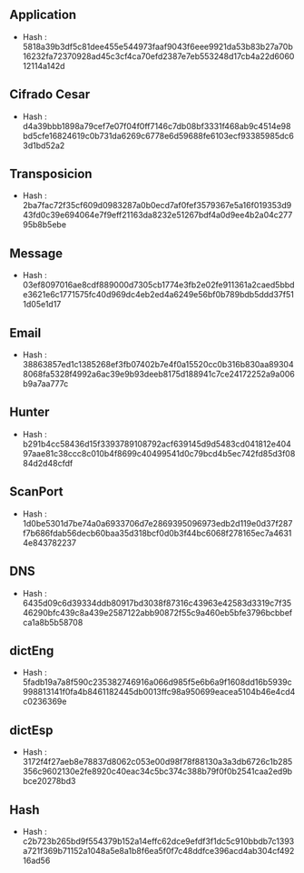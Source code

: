 
Application
-----------
- Hash : 5818a39b3df5c81dee455e544973faaf9043f6eee9921da53b83b27a70b16232fa72370928ad45c3cf4ca70efd2387e7eb553248d17cb4a22d606012114a142d

Cifrado Cesar
-------------
- Hash : d4a39bbb1898a79cef7e07f04f0ff7146c7db08bf3331f468ab9c4514e98bd5cfe16824619c0b731da6269c6778e6d59688fe6103ecf93385985dc63d1bd52a2

Transposicion
-------------
- Hash : 2ba7fac72f35cf609d0983287a0b0ecd7af0fef3579367e5a16f019353d943fd0c39e694064e7f9eff21163da8232e51267bdf4a0d9ee4b2a04c27795b8b5ebe

Message
-------
- Hash : 03ef8097016ae8cdf889000d7305cb1774e3fb2e02fe911361a2caed5bbde3621e6c1771575fc40d969dc4eb2ed4a6249e56bf0b789bdb5ddd37f511d05e1d17

Email
-----
- Hash : 38863857ed1c1385268ef3fb07402b7e4f0a15520cc0b316b830aa893048068fa5328f4992a6ac39e9b93deeb8175d188941c7ce24172252a9a006b9a7aa777c

Hunter
------
- Hash : b291b4cc58436d15f3393789108792acf639145d9d5483cd041812e40497aae81c38ccc8c010b4f8699c40499541d0c79bcd4b5ec742fd85d3f0884d2d48cfdf

ScanPort
--------
- Hash : 1d0be5301d7be74a0a6933706d7e2869395096973edb2d119e0d37f287f7b686fdab56decb60baa35d318bcf0d0b3f44bc6068f278165ec7a46314e843782237

DNS
---
- Hash : 6435d09c6d39334ddb80917bd3038f87316c43963e42583d3319c7f3546290bfc439c8a439e2587122abb90872f55c9a460eb5bfe3796bcbbefca1a8b5b58708

dictEng
-------
- Hash : 5fadb19a7a8f590c235382746916a066d985f5e6b6a9f1608dd16b5939c998813141f0fa4b8461182445db0013ffc98a950699eacea5104b46e4cd4c0236369e

dictEsp
-------
- Hash : 3172f4f27aeb8e78837d8062c053e00d98f78f88130a3a3db6726c1b285356c9602130e2fe8920c40eac34c5bc374c388b79f0f0b2541caa2ed9bbce20278bd3

Hash
----
- Hash : c2b723b265bd9f554379b152a14effc62dce9efdf3f1dc5c910bbdb7c1393a721f369b71152a1048a5e8a1b8f6ea5f0f7c48ddfce396acd4ab304cf49216ad56

